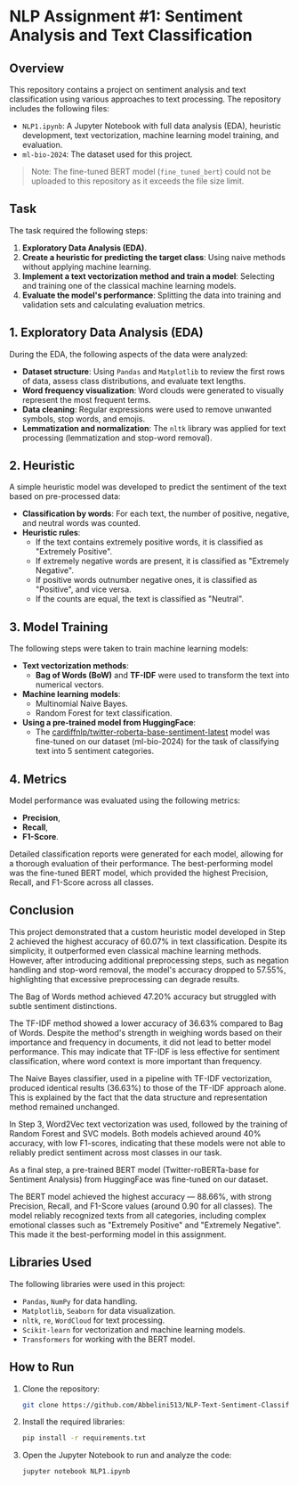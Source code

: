 # NLP Assignment #1: Sentiment Analysis and Text Classification

## Overview

This repository contains a project on sentiment analysis and text classification using various approaches to text processing. The repository includes the following files:

- `NLP1.ipynb`: A Jupyter Notebook with full data analysis (EDA), heuristic development, text vectorization, machine learning model training, and evaluation.
- `ml-bio-2024`: The dataset used for this project.

> Note: The fine-tuned BERT model (`fine_tuned_bert`) could not be uploaded to this repository as it exceeds the file size limit.

## Task

The task required the following steps:
1. **Exploratory Data Analysis (EDA)**.
2. **Create a heuristic for predicting the target class**: Using naive methods without applying machine learning.
3. **Implement a text vectorization method and train a model**: Selecting and training one of the classical machine learning models.
4. **Evaluate the model's performance**: Splitting the data into training and validation sets and calculating evaluation metrics.

## 1. Exploratory Data Analysis (EDA)

During the EDA, the following aspects of the data were analyzed:
- **Dataset structure**: Using `Pandas` and `Matplotlib` to review the first rows of data, assess class distributions, and evaluate text lengths.
- **Word frequency visualization**: Word clouds were generated to visually represent the most frequent terms.
- **Data cleaning**: Regular expressions were used to remove unwanted symbols, stop words, and emojis.
- **Lemmatization and normalization**: The `nltk` library was applied for text processing (lemmatization and stop-word removal).

## 2. Heuristic

A simple heuristic model was developed to predict the sentiment of the text based on pre-processed data:
- **Classification by words**: For each text, the number of positive, negative, and neutral words was counted.
- **Heuristic rules**:
  - If the text contains extremely positive words, it is classified as "Extremely Positive".
  - If extremely negative words are present, it is classified as "Extremely Negative".
  - If positive words outnumber negative ones, it is classified as "Positive", and vice versa.
  - If the counts are equal, the text is classified as "Neutral".

## 3. Model Training

The following steps were taken to train machine learning models:
- **Text vectorization methods**: 
  - **Bag of Words (BoW)** and **TF-IDF** were used to transform the text into numerical vectors.
- **Machine learning models**:
  - Multinomial Naive Bayes.
  - Random Forest for text classification.
- **Using a pre-trained model from HuggingFace**:
  - The [cardiffnlp/twitter-roberta-base-sentiment-latest](https://huggingface.co/cardiffnlp/twitter-roberta-base-sentiment-latest) model was fine-tuned on our dataset (ml-bio-2024) for the task of classifying text into 5 sentiment categories.

## 4. Metrics

Model performance was evaluated using the following metrics:
- **Precision**,
- **Recall**,
- **F1-Score**.

Detailed classification reports were generated for each model, allowing for a thorough evaluation of their performance. The best-performing model was the fine-tuned BERT model, which provided the highest Precision, Recall, and F1-Score across all classes.

## Conclusion

This project demonstrated that a custom heuristic model developed in Step 2 achieved the highest accuracy of 60.07% in text classification. Despite its simplicity, it outperformed even classical machine learning methods. However, after introducing additional preprocessing steps, such as negation handling and stop-word removal, the model's accuracy dropped to 57.55%, highlighting that excessive preprocessing can degrade results.

The Bag of Words method achieved 47.20% accuracy but struggled with subtle sentiment distinctions.

The TF-IDF method showed a lower accuracy of 36.63% compared to Bag of Words. Despite the method's strength in weighing words based on their importance and frequency in documents, it did not lead to better model performance. This may indicate that TF-IDF is less effective for sentiment classification, where word context is more important than frequency.

The Naive Bayes classifier, used in a pipeline with TF-IDF vectorization, produced identical results (36.63%) to those of the TF-IDF approach alone. This is explained by the fact that the data structure and representation method remained unchanged.

In Step 3, Word2Vec text vectorization was used, followed by the training of Random Forest and SVC models. Both models achieved around 40% accuracy, with low F1-scores, indicating that these models were not able to reliably predict sentiment across most classes in our task.

As a final step, a pre-trained BERT model (Twitter-roBERTa-base for Sentiment Analysis) from HuggingFace was fine-tuned on our dataset.

The BERT model achieved the highest accuracy — 88.66%, with strong Precision, Recall, and F1-Score values (around 0.90 for all classes). The model reliably recognized texts from all categories, including complex emotional classes such as "Extremely Positive" and "Extremely Negative". This made it the best-performing model in this assignment.

## Libraries Used

The following libraries were used in this project:
- `Pandas`, `NumPy` for data handling.
- `Matplotlib`, `Seaborn` for data visualization.
- `nltk`, `re`, `WordCloud` for text processing.
- `Scikit-learn` for vectorization and machine learning models.
- `Transformers` for working with the BERT model.

## How to Run

1. Clone the repository:
    ```bash
    git clone https://github.com/Abbelini513/NLP-Text-Sentiment-Classification.git
    ```
2. Install the required libraries:
    ```bash
    pip install -r requirements.txt
    ```
3. Open the Jupyter Notebook to run and analyze the code:
    ```bash
    jupyter notebook NLP1.ipynb

